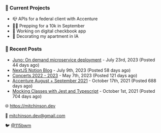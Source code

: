 ### 📌 Current Projects
- 📪 APIs for a federal client with Accenture
- 🏃🏼 Prepping for a 10k in September
- 🤑 Working on digital checkbook app
- 🏡 Decorating my apartment in IA

### 📝 Recent Posts

- [Juno: On demand microservice deployment](https://blog.mitchinson.dev/juno) - July 23rd, 2023 (Posted 44 days ago)
- [NextJS Notion Blog](https://blog.mitchinson.dev/blog-2023) - July 9th, 2023 (Posted 58 days ago)
- [Concerts 2022 - 2023](https://blog.mitchinson.dev/concerts-2023) - May 7th, 2023 (Posted 121 days ago)
- [Accenture August + September 2021](https://blog.mitchinson.dev/pillar/aug-sep-21) - October 17th, 2021 (Posted 688 days ago)
- [Mocking Classes with Jest and Typescript](https://blog.mitchinson.dev/jest-typescript-mocks) - October 1st, 2021 (Posted 704 days ago)

🌐 https://mitchinson.dev

💌 mitchinson.dev@gmail.com

🐦 [@115bwm](https://twitter.com/115bwm)